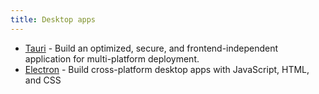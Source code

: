 ```yaml
---
title: Desktop apps
---
```


- [Tauri](https://tauri.app/) - Build an optimized, secure, and frontend-independent application for multi-platform deployment.
- [Electron](https://electron.atom.io/) - Build cross-platform desktop apps with JavaScript, HTML, and CSS
